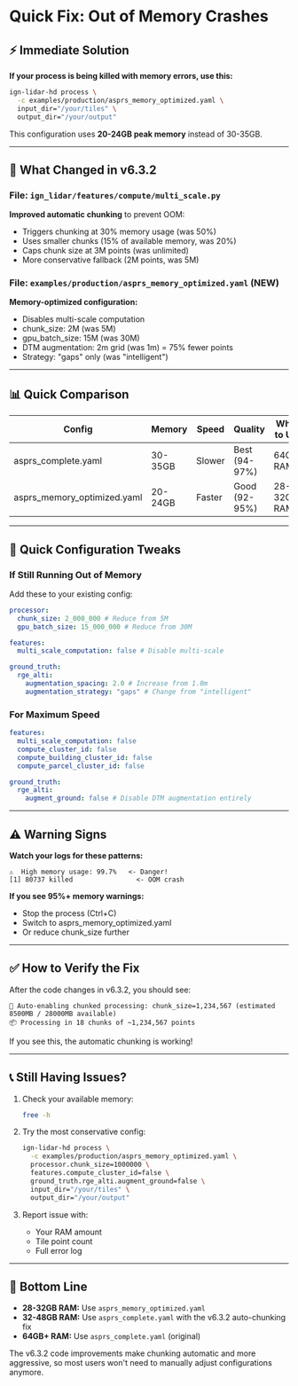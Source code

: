 # Quick Fix: Out of Memory Crashes

## ⚡ Immediate Solution

**If your process is being killed with memory errors, use this:**

```bash
ign-lidar-hd process \
  -c examples/production/asprs_memory_optimized.yaml \
  input_dir="/your/tiles" \
  output_dir="/your/output"
```

This configuration uses **20-24GB peak memory** instead of 30-35GB.

---

## 🔧 What Changed in v6.3.2

### File: `ign_lidar/features/compute/multi_scale.py`

**Improved automatic chunking** to prevent OOM:

- Triggers chunking at 30% memory usage (was 50%)
- Uses smaller chunks (15% of available memory, was 20%)
- Caps chunk size at 3M points (was unlimited)
- More conservative fallback (2M points, was 5M)

### File: `examples/production/asprs_memory_optimized.yaml` (NEW)

**Memory-optimized configuration:**

- Disables multi-scale computation
- chunk_size: 2M (was 5M)
- gpu_batch_size: 15M (was 30M)
- DTM augmentation: 2m grid (was 1m) = 75% fewer points
- Strategy: "gaps" only (was "intelligent")

---

## 📊 Quick Comparison

| Config                      | Memory  | Speed  | Quality       | When to Use |
| --------------------------- | ------- | ------ | ------------- | ----------- |
| asprs_complete.yaml         | 30-35GB | Slower | Best (94-97%) | 64GB+ RAM   |
| asprs_memory_optimized.yaml | 20-24GB | Faster | Good (92-95%) | 28-32GB RAM |

---

## 🚀 Quick Configuration Tweaks

### If Still Running Out of Memory

Add these to your existing config:

```yaml
processor:
  chunk_size: 2_000_000 # Reduce from 5M
  gpu_batch_size: 15_000_000 # Reduce from 30M

features:
  multi_scale_computation: false # Disable multi-scale

ground_truth:
  rge_alti:
    augmentation_spacing: 2.0 # Increase from 1.0m
    augmentation_strategy: "gaps" # Change from "intelligent"
```

### For Maximum Speed

```yaml
features:
  multi_scale_computation: false
  compute_cluster_id: false
  compute_building_cluster_id: false
  compute_parcel_cluster_id: false

ground_truth:
  rge_alti:
    augment_ground: false # Disable DTM augmentation entirely
```

---

## ⚠️ Warning Signs

**Watch your logs for these patterns:**

```
⚠️  High memory usage: 99.7%   <- Danger!
[1] 80737 killed                <- OOM crash
```

**If you see 95%+ memory warnings:**

- Stop the process (Ctrl+C)
- Switch to asprs_memory_optimized.yaml
- Or reduce chunk_size further

---

## ✅ How to Verify the Fix

After the code changes in v6.3.2, you should see:

```
🔄 Auto-enabling chunked processing: chunk_size=1,234,567 (estimated 8500MB / 28000MB available)
📦 Processing in 18 chunks of ~1,234,567 points
```

If you see this, the automatic chunking is working!

---

## 📞 Still Having Issues?

1. Check your available memory:

   ```bash
   free -h
   ```

2. Try the most conservative config:

   ```bash
   ign-lidar-hd process \
     -c examples/production/asprs_memory_optimized.yaml \
     processor.chunk_size=1000000 \
     features.compute_cluster_id=false \
     ground_truth.rge_alti.augment_ground=false \
     input_dir="/your/tiles" \
     output_dir="/your/output"
   ```

3. Report issue with:
   - Your RAM amount
   - Tile point count
   - Full error log

---

## 🎯 Bottom Line

- **28-32GB RAM:** Use `asprs_memory_optimized.yaml`
- **32-48GB RAM:** Use `asprs_complete.yaml` with the v6.3.2 auto-chunking fix
- **64GB+ RAM:** Use `asprs_complete.yaml` (original)

The v6.3.2 code improvements make chunking automatic and more aggressive, so most users won't need to manually adjust configurations anymore.

